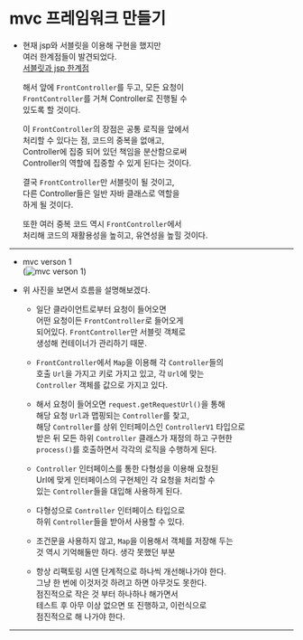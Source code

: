 # mvc 프레임워크 만들기    
* 현재 jsp와 서블릿을 이용해 구현을 했지만      
  여러 한계점들이 발견되었다.      
  [서블릿과 jsp 한계점](https://github.com/growinghsb/til_blog/blob/main/March/29-3.md)    
  
  해서 앞에 `FrontController`를 두고, 모든 요청이   
  `FrontController`를 거쳐 Controller로 진행될 수   
  있도록 할 것이다.    
  
  이 `FrontController`의 장점은 공통 로직을 앞에서    
  처리할 수 있다는 점, 코드의 중복을 없애고,   
  Controller에 집중 되어 있던 책임을 분산함으로써    
  Controller의 역할에 집중할 수 있게 된다는 것이다.     
  
  결국 `FrontController`만 서블릿이 될 것이고,   
  다른 Controller들은 일반 자바 클래스로 역할을    
  하게 될 것이다.    
  
  또한 여러 중복 코드 역시 `FrontController`에서   
  처리해 코드의 재활용성을 높히고, 유연성을 높힐 것이다.    
***       
* mvc verson 1    
(![mvc verson 1](https://user-images.githubusercontent.com/60066223/112804428-60a47800-90af-11eb-86f1-88f11723baa6.PNG))          




* 위 사진을 보면서 흐름을 설명해보겠다.    
  * 일단 클라이언트로부터 요청이 들어오면    
    어떤 요청이든 `FrontController`로 들어오게    
    되어있다. `FrontController`만 서블릿 객체로    
    생성해 컨테이너가 관리하기 때문.    
    
  * `FrontController`에서 `Map`을 이용해 각 `Controller`들의     
    호출 `Url`을 가지고 키로 가지고 있고, 각 `Url`에 맞는    
    `Controller` 객체를 값으로 가지고 있다.    
    
  * 해서 요청이 들어오면 `request.getRequestUrl()`을 통해       
    해당 요청 `Url`과 맵핑되는 `Controller`를 찾고,      
    해당 `Controller`를 상위 인터페이스인 `ControllerV1` 타입으로    
    받은 뒤 모든 하위 `Controller` 클래스가 재정의 하고 구현한    
    `process()`를 호출하면서 각각의 로직을 수행하게 된다.       
    
  * `Controller` 인터페이스를 통한 다형성을 이용해 요청된    
    Url에 맞게 인터페이스의 구현체인 각 요청을 처리할 수    
    있는 `Controller`들을 대입해 사용하게 된다.    
    
  * 다형성으로 `Controller` 인터페이스 타입으로    
    하위 `Controller`들을 받아서 사용할 수 있다.     
    
  * 조건문을 사용하지 않고, `Map`을 이용해서 객체를 저장해 두는   
    것 역시 기억해둘만 하다. 생각 못했던 부분     

  * 항상 리팩토링 시엔 단계적으로 하나씩 개선해나가야 한다.    
    그냥 한 번에 이것저것 하려고 하면 아무것도 못한다.   
    점진적으로 작은 것 부터 하나하나 해가면서    
    테스트 후 아무 이상 없으면 또 진행하고, 이런식으로     
    점진적으로 해 나가야 한다.      
*** 
